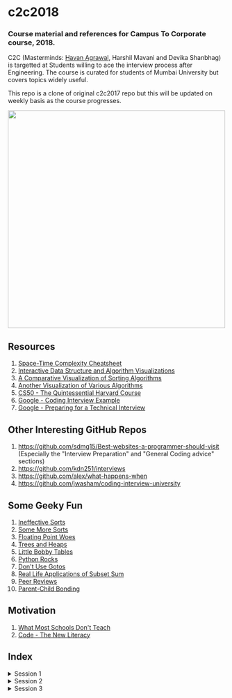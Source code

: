# c2c2018
### Course material and references for Campus To Corporate course, 2018.


C2C (Masterminds: [Havan Agrawal](https://github.com/havanagrawal), Harshil Mavani and Devika Shanbhag) is targetted at Students willing to ace the interview process after Engineering. The course is curated for students of Mumbai University but covers topics widely useful. 


This repo is a clone of original c2c2017 repo but this will be updated on weekly basis as the course progresses. 


<img src="https://github.com/havanagrawal/c2c2017/blob/master/RubberDucks.jpg" width="500" height="500"></a>

## Resources

1. [Space-Time Complexity Cheatsheet](http://bigocheatsheet.com/)
2. [Interactive Data Structure and Algorithm Visualizations](https://visualgo.net/en)
3. [A Comparative Visualization of Sorting Algorithms](https://www.toptal.com/developers/sorting-algorithms/)
4. [Another Visualization of Various Algorithms](http://algo-visualizer.jasonpark.me)
5. [CS50 - The Quintessential Harvard Course](https://www.youtube.com/user/cs50tv)
6. [Google - Coding Interview Example](https://www.youtube.com/watch?v=XKu_SEDAykw)
7. [Google - Preparing for a Technical Interview](https://www.youtube.com/watch?v=ko-KkSmp-Lk)

## Other Interesting GitHub Repos

1. https://github.com/sdmg15/Best-websites-a-programmer-should-visit (Especially the "Interview Preparation" and "General Coding advice" sections)
2. https://github.com/kdn251/interviews
3. https://github.com/alex/what-happens-when
4. https://github.com/jwasham/coding-interview-university

## Some Geeky Fun

1. [Ineffective Sorts](https://xkcd.com/1185/)
2. [Some More Sorts](https://threepanel.com/t/cube-drone/18/159)
3. [Floating Point Woes](http://www.smbc-comics.com/?id=2999)
4. [Trees and Heaps](https://xkcd.com/835/)
5. [Little Bobby Tables](https://xkcd.com/327/)
6. [Python Rocks](https://xkcd.com/353/)
7. [Don't Use Gotos](https://xkcd.com/292/)
8. [Real Life Applications of Subset Sum](https://xkcd.com/287/)
9. [Peer Reviews](https://xkcd.com/1513/)
10. [Parent-Child Bonding](https://xkcd.com/1188/)

## Motivation

1. [What Most Schools Don't Teach](https://www.youtube.com/watch?v=nKIu9yen5nc)
2. [Code - The New Literacy](https://www.youtube.com/watch?v=MwLXrN0Yguk)

## Index

<details>
<summary>Session 1</summary>
    
1. [Session 1](Session01)
    1. [Intro to Java](Session01#intro)
        1. [What is Java](Session01#what-is-java)
        2. [Flavors of Java](Session01#flavors)
        3. [Compilation of a Java file](Session01#compilation)
        4. [Naming Conventions](Session01#conventions)
        5. [Hello, World](Session01#hello)
        6. [Primitive Data Types](Session01#primitives)
    2. [Some Real Coding](Session01#some-real-coding)
        1. [Conditionals](Session01#conditionals)
        2. [Conditionals practice](Session01#conditionals-practice)
        3. [Loops](Session01#loops)
        4. [Loop practice](Session01#loop-practice)
    3. [Assignments](Session01#assignments)
        1. [HackerRank](Session01#hackerrank)
        2. [Miscellaneous](Session01#miscellaneous)
</details>

<details>
<summary>Session 2</summary>
    
1. [Session 2](Session02)
    1. [Revision](Session02#revision)
    2. [Arrays](Session02#arrays)
        1. [Declaration, Intialization and Use](Session02#array-intro)
        2. [Iteration](Session02#array-iteration)
        3. [Array Practice](Session02#array-practice)
    2. [Functions](Session02#functions)
        1. [Basic Syntax](Session02#function-syntax)
        2. [Recursion](Session02#function-recursion)
    3. [Memoization](Session02#memoization)
    4. [VarArgs](Session02#varargs)
    5. [2D Arrays](Session02#2d-arrays)
    6. [Assignments](Session02#assignments)
    	1. [HackerRank](Session02#hackerrank)
    	2. [Miscellaneous](Session02#miscellaneous)
    7. [Test](Session02#test)
    
</details>

<details>
<summary>Session 3</summary>
    
1. [Session 2](Session03)
    1. [Classes](Session03#classes)
        1. [Constructors](Session03#class-constructor)
        2. [Instance Variables](Session03#class-instance-var)
        3. [Instance Methods](Session03#class-instance-method)
    	4. [Static Methods and Instances](Session03#class-static)
	    5. [Practice](Session03#class-practice)
    2. [The String class](Session03#string)
    3. [Searching Algorithms](Session03#searching)
        1. [Linear Search](Session03#linearSearch)
        2. [Binary Search](Session03#binarySearch)
        3. [Important Notes](Session03#searchingNotes)
    4. [Assignments](Session03#assignments)
        1. [HackerRank](Session03#hackerrank)
        2. [Miscellaneous](Session03#miscellaneous)
    
</details>
